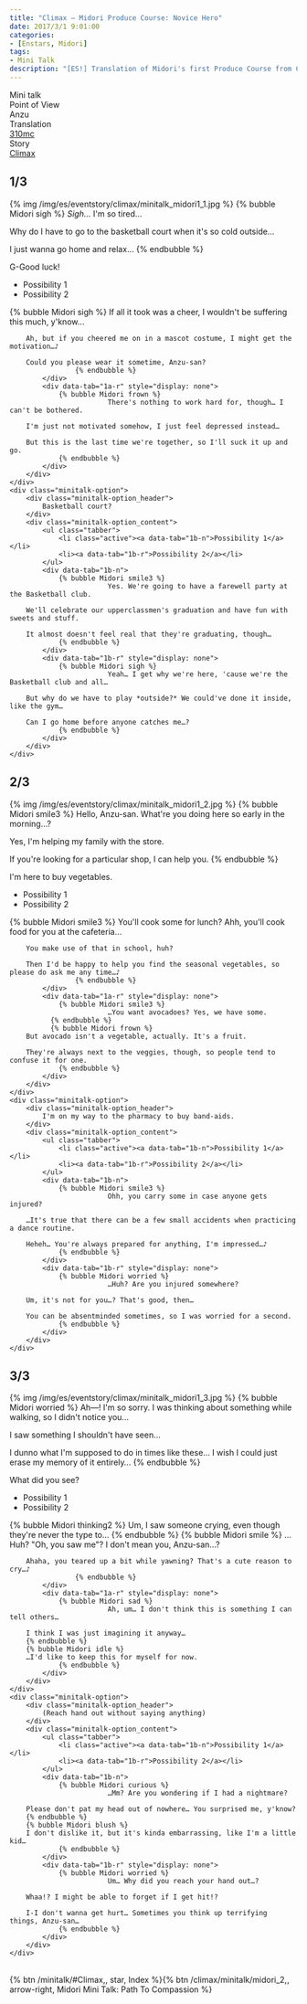 ```yaml
---
title: "Climax – Midori Produce Course: Novice Hero"
date: 2017/3/1 9:01:00
categories:
- [Enstars, Midori]
tags:
- Mini Talk
description: "[ES!] Translation of Midori's first Produce Course from Climax. From Anzu's POV."
---
```

<div class="three-wrapper" style="--storyColor:#965e7d;--storyColor-rgb:150,94,125;--storyColor-h:326.8;--storyColor-s: 23%;--storyColor-l:47.8%;">
    <div class="info-area">
        <div class="info">
            <div class="info-item characters">
          <div class="label">
              Mini talk
          </div>
          <div class="value">
								<a href="/categories/Enstars/Midori" character="Midori"></a>
          </div>
            </div>
            <div class="info-item one">
          <div class="label">
              Point of View
          </div>
          <div class="value">
              Anzu
          </div>
            </div>
            <div class="info-item two">
          <div class="label">
              Translation
          </div>
          <div class="value">
              <a href="/about">310mc</a>
          </div>
            </div>
            <div class="info-item three">
          <div class="label">
             Story
          </div>
          <div class="value">
              <a href="/climax">Climax</a>
          </div>
            </div>
        </div>
    </div>
</div>

<!-- more -->


## <div mt="rare"></div> 1/3
{% img /img/es/eventstory/climax/minitalk_midori1_1.jpg %}
{% bubble Midori sigh %}
*Sigh…* I'm so tired…

Why do I have to go to the basketball court when it's so cold outside…

I just wanna go home and relax…
{% endbubble %}

<div class="minitalk" character="Anzu">
    <div class="minitalk-option">
        <div class="minitalk-option_header">
            G-Good luck!
        </div>
        <div class="minitalk-option_content">
			<ul class="tabber">
				<li class="active"><a data-tab="1a-n">Possibility 1</a></li>
				<li><a data-tab="1a-r">Possibility 2</a></li>
			</ul>
			<div data-tab="1a-n">
            	{% bubble Midori sigh %}
							If all it took was a cheer, I wouldn't be suffering this much, y'know…

        Ah, but if you cheered me on in a mascot costume, I might get the motivation…♪

        Could you please wear it sometime, Anzu-san?
					{% endbubble %}
			</div>
			<div data-tab="1a-r" style="display: none">
            	{% bubble Midori frown %}
							There's nothing to work hard for, though… I can't be bothered.

        I'm just not motivated somehow, I just feel depressed instead…

        But this is the last time we're together, so I'll suck it up and go.
				{% endbubble %}
			</div>
        </div>
    </div>
	<div class="minitalk-option">
        <div class="minitalk-option_header">
            Basketball court?
        </div>
        <div class="minitalk-option_content">
			<ul class="tabber">
				<li class="active"><a data-tab="1b-n">Possibility 1</a></li>
				<li><a data-tab="1b-r">Possibility 2</a></li>
			</ul>
			<div data-tab="1b-n">
            	{% bubble Midori smile3 %}
							Yes. We're going to have a farewell party at the Basketball club.

        We'll celebrate our upperclassmen's graduation and have fun with sweets and stuff.

        It almost doesn't feel real that they're graduating, though…
				{% endbubble %}
			</div>
			<div data-tab="1b-r" style="display: none">
            	{% bubble Midori sigh %}
							Yeah… I get why we're here, 'cause we're the Basketball club and all…

        But why do we have to play *outside?* We could've done it inside, like the gym…

        Can I go home before anyone catches me…?
				{% endbubble %}
			</div>
        </div>
    </div>
</div>

## <div mt="rare"></div> 2/3
{% img /img/es/eventstory/climax/minitalk_midori1_2.jpg %}
{% bubble Midori smile3 %}
Hello, Anzu-san. What're you doing here so early in the morning…?

Yes, I'm helping my family with the store.

If you're looking for a particular shop, I can help you.
{% endbubble %}

<div class="minitalk" character="Anzu">
    <div class="minitalk-option">
        <div class="minitalk-option_header">
            I'm here to buy vegetables.
        </div>
        <div class="minitalk-option_content">
			<ul class="tabber">
				<li class="active"><a data-tab="1a-n">Possibility 1</a></li>
				<li><a data-tab="1a-r">Possibility 2</a></li>
			</ul>
			<div data-tab="1a-n">
            	{% bubble Midori smile3 %}
							You'll cook some for lunch? Ahh, you'll cook food for you at the cafeteria…

        You make use of that in school, huh?

        Then I'd be happy to help you find the seasonal vegetables, so please do ask me any time…♪
					{% endbubble %}
			</div>
			<div data-tab="1a-r" style="display: none">
            	{% bubble Midori smile3 %}
							…You want avocadoes? Yes, we have some.
              {% endbubble %}
              {% bubble Midori frown %}
        But avocado isn't a vegetable, actually. It's a fruit.

        They're always next to the veggies, though, so people tend to confuse it for one.
				{% endbubble %}
			</div>
        </div>
    </div>
	<div class="minitalk-option">
        <div class="minitalk-option_header">
            I'm on my way to the pharmacy to buy band-aids.
        </div>
        <div class="minitalk-option_content">
			<ul class="tabber">
				<li class="active"><a data-tab="1b-n">Possibility 1</a></li>
				<li><a data-tab="1b-r">Possibility 2</a></li>
			</ul>
			<div data-tab="1b-n">
            	{% bubble Midori smile3 %}
							Ohh, you carry some in case anyone gets injured?

        …It's true that there can be a few small accidents when practicing a dance routine.

        Heheh… You're always prepared for anything, I'm impressed…♪
				{% endbubble %}
			</div>
			<div data-tab="1b-r" style="display: none">
            	{% bubble Midori worried %}
							…Huh? Are you injured somewhere?

        Um, it's not for you…? That's good, then…

        You can be absentminded sometimes, so I was worried for a second.
				{% endbubble %}
			</div>
        </div>
    </div>
</div>

## <div mt="rare"></div> 3/3
{% img /img/es/eventstory/climax/minitalk_midori1_3.jpg %}
{% bubble Midori worried %}
Ah—! I'm so sorry. I was thinking about something while walking, so I didn't notice you…

I saw something I shouldn't have seen…

I dunno what I'm supposed to do in times like these… I wish I could just erase my memory of it entirely…
{% endbubble %}

<div class="minitalk" character="Anzu">
    <div class="minitalk-option">
        <div class="minitalk-option_header">
            What did you see?
        </div>
        <div class="minitalk-option_content">
			<ul class="tabber">
				<li class="active"><a data-tab="1a-n">Possibility 1</a></li>
				<li><a data-tab="1a-r">Possibility 2</a></li>
			</ul>
			<div data-tab="1a-n">
            	{% bubble Midori thinking2 %}
							Um, I saw someone crying, even though they're never the type to…
              {% endbubble %}
              {% bubble Midori smile %}
        …Huh? "Oh, you saw me"? I don't mean you, Anzu-san…?

        Ahaha, you teared up a bit while yawning? That's a cute reason to cry…♪
					{% endbubble %}
			</div>
			<div data-tab="1a-r" style="display: none">
            	{% bubble Midori sad %}
							Ah, um… I don't think this is something I can tell others…

        I think I was just imagining it anyway…
        {% endbubble %}
        {% bubble Midori idle %}
        …I'd like to keep this for myself for now.
				{% endbubble %}
			</div>
        </div>
    </div>
	<div class="minitalk-option">
        <div class="minitalk-option_header">
            (Reach hand out without saying anything)
        </div>
        <div class="minitalk-option_content">
			<ul class="tabber">
				<li class="active"><a data-tab="1b-n">Possibility 1</a></li>
				<li><a data-tab="1b-r">Possibility 2</a></li>
			</ul>
			<div data-tab="1b-n">
            	{% bubble Midori curious %}
							…Mm? Are you wondering if I had a nightmare?

        Please don't pat my head out of nowhere… You surprised me, y'know?
        {% endbubble %}
        {% bubble Midori blush %}
        I don't dislike it, but it's kinda embarrassing, like I'm a little kid…
				{% endbubble %}
			</div>
			<div data-tab="1b-r" style="display: none">
            	{% bubble Midori worried %}
							Um… Why did you reach your hand out…?

        Whaa!? I might be able to forget if I get hit!?

        I-I don't wanna get hurt… Sometimes you think up terrifying things, Anzu-san…
				{% endbubble %}
			</div>
        </div>
    </div>
</div>
<br>
<div toc>{% btn /minitalk/#Climax,, star, Index %}{% btn /climax/minitalk/midori_2,, arrow-right, Midori Mini Talk: Path To Compassion %}</div>
